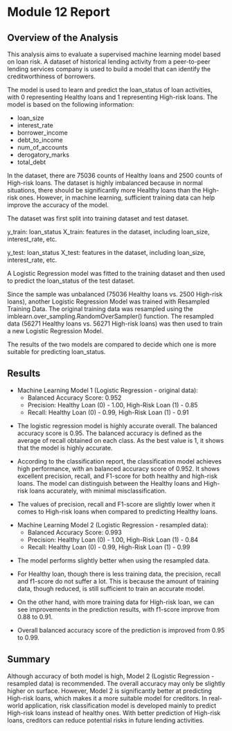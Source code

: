# Module 12 Report

## Overview of the Analysis

This analysis aims to evaluate a supervised machine learning model based on loan risk. A dataset of historical lending activity from a peer-to-peer lending services company is used to build a model that can identify the creditworthiness of borrowers.

The model is used to learn and predict the loan_status of loan activities, with 0 representing Healthy loans and 1 representing High-risk loans. The model is based on the following information:
- loan_size
- interest_rate
- borrower_income
- debt_to_income
- num_of_accounts
- derogatory_marks
- total_debt


In the dataset, there are 75036 counts of Healthy loans and 2500 counts of High-risk loans. The dataset is highly imbalanced because in normal situations, there should be significantly more Healthy loans than the High-risk ones. However, in machine learning, sufficient training data can help improve the accuracy of the model.

The dataset was first split into training dataset and test dataset.

y_train: loan_status
X_train: features in the dataset, including loan_size, interest_rate, etc.

y_test: loan_status
X_test: features in the dataset, including loan_size, interest_rate, etc.

A Logistic Regression model was fitted to the training dataset and then used to predict the loan_status of the test dataset.

Since the sample was unbalanced (75036 Healthy loans vs. 2500 High-risk loans), another Logistic Regression Model was trained with Resampled Training Data. The original training data was resampled using the imblearn.over_sampling.RandomOverSampler() function. The resampled data (56271 Healthy loans vs. 56271 High-risk loans) was then used to train a new Logistic Regression Model.

The results of the two models are compared to decide which one is more suitable for predicting loan_status.


## Results

* Machine Learning Model 1 (Logistic Regression - original data):
  * Balanced Accuracy Score: 0.952
  *	Precision: Healthy Loan (0) - 1.00, High-Risk Loan (1) - 0.85
  *	Recall: Healthy Loan (0) - 0.99, High-Risk Loan (1) - 0.91
  
- The logistic regression model is highly accurate overall. The balanced accuracy score is 0.95. The balanced accuracy is defined as the average of recall obtained on each class. As the best value is 1, it shows that the model is highly accurate.

- According to the classification report, the classification model achieves high performance, with an balanced accuracy score of 0.952. It shows excellent precision, recall, and F1-score for both healthy and high-risk loans. The model can distinguish between the Healthy loans and High-risk loans accurately, with minimal misclassification.

- The values of precision, recall and F1-score are slightly lower when it comes to High-risk loans when compared to predicting Healthy loans.


* Machine Learning Model 2 (Logistic Regression - resampled data):
  * Balanced Accuracy Score: 0.993  
  *	Precision: Healthy Loan (0) - 1.00, High-Risk Loan (1) - 0.84
  *	Recall: Healthy Loan (0) - 0.99, High-Risk Loan (1) - 0.99

- The model performs slightly better when using the resampled data.

- For Healthy loan, though there is less training data, the precision, recall and f1-score do not suffer a lot. This is because the amount of training data, though reduced, is still sufficient to train an accurate model.

- On the other hand, with more training data for High-risk loan, we can see improvements in the prediction results, with f1-score improve from 0.88 to 0.91.

- Overall balanced accuracy score of the prediction is improved from 0.95 to 0.99.

## Summary

Although accuracy of both model is high, Model 2 (Logistic Regression - resampled data) is recommended. The overall accuracy may only be slightly higher on surface. However, Model 2 is significantly better at predicting High-risk loans, which makes it a more suitable model for creditors. In real-world application, risk classification model is developed mainly to predict High-risk loans instead of healthy ones. With better prediction of High-risk loans, creditors can reduce potential risks in future lending activities.
